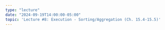 ```yaml
---
type: "lecture"
date: "2024-09-19T14:00:00-05:00"
topic: 'Lecture #8: Execution - Sorting/Aggregation (Ch. 15.4-15.5)'
---
```

